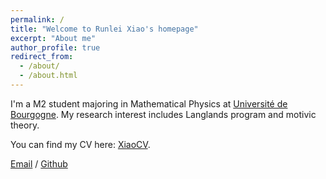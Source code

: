```yaml
---
permalink: /
title: "Welcome to Runlei Xiao's homepage"
excerpt: "About me"
author_profile: true
redirect_from: 
  - /about/
  - /about.html
---
```


I'm a M2 student majoring in Mathematical Physics at [Université de Bourgogne]([https://www.pku.edu.cn/](https://www.u-bourgogne.fr/)). My research interest includes Langlands program and motivic theory.

You can find my CV here: [XiaoCV](../assets/XiaoCV-06.06.pdf).

[Email](mailto:jacobelection@gmail.com) / [Github](https://github.com/Fancy-Block) 

